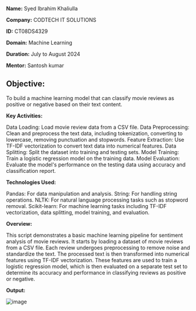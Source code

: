 **Name:** Syed Ibrahim Khaliulla

**Company:** CODTECH IT SOLUTIONS

**ID:** CT08DS4329

**Domain:** Machine Learning

**Duration:** July to August 2024

**Mentor:** Santosh kumar

## **Objective:**

To build a machine learning model that can classify movie reviews as positive or negative based on their text content.

**Key Activities:**

Data Loading: Load movie review data from a CSV file.
Data Preprocessing: Clean and preprocess the text data, including tokenization, converting to lowercase, removing punctuation and stopwords.
Feature Extraction: Use TF-IDF vectorization to convert text data into numerical features.
Data Splitting: Split the dataset into training and testing sets.
Model Training: Train a logistic regression model on the training data.
Model Evaluation: Evaluate the model's performance on the testing data using accuracy and classification report.

**Technologies Used:**

Pandas: For data manipulation and analysis.
String: For handling string operations.
NLTK: For natural language processing tasks such as stopword removal.
Scikit-learn: For machine learning tasks including TF-IDF vectorization, data splitting, model training, and evaluation.

**Overview:**

This script demonstrates a basic machine learning pipeline for sentiment analysis of movie reviews. It starts by loading a dataset of movie reviews from a CSV file. Each review undergoes preprocessing to remove noise and standardize the text. The processed text is then transformed into numerical features using TF-IDF vectorization. These features are used to train a logistic regression model, which is then evaluated on a separate test set to determine its accuracy and performance in classifying reviews as positive or negative.

**Output:**


![image](https://github.com/user-attachments/assets/e17d3197-1868-45e3-854e-9e99a04ee2ba)

